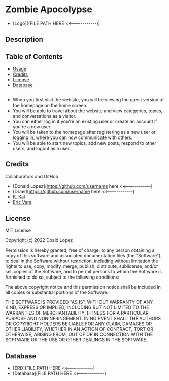# Zombie Apocolypse
   - [Logo]((FILE PATH HERE <<-----------))

## Description


## Table of Contents

   - [Usage](#usage)
   - [Credits](#credits)
   - [License](#license)
   - [Database](#Database)

## 

- When you first visit the website, you will be viewing the guest version of the
    homepage on the home screen.
- You will be able to travel about the website and view categories, topics, and
    conversations as a visitor.
- You can either log in if you're an existing user or create an account if you're
    a new user.
- You will be taken to the homepage after registering as a new user or logging in,
    where you can now communicate with others.
- You will be able to start new topics, add new posts, respond to other users, and
    logout as a user.

## Credits

Collaborators and GitHub

   - [Donald Lopez](https://github.com/username here <<-----------)
   - [Drael](https://github.com/username here <<-----------)
   - [K. Kal](https://github.com/SpaceBoiLunkey)
   - [Eric Vara](https://github.com/vara78)

## License

MIT License

Copyright (c) 2022 Doald Lopez

Permission is hereby granted, free of charge, to any person obtaining a copy
of this software and associated documentation files (the "Software"), to deal
in the Software without restriction, including without limitation the rights
to use, copy, modify, merge, publish, distribute, sublicense, and/or sell
copies of the Software, and to permit persons to whom the Software is
furnished to do so, subject to the following conditions:

The above copyright notice and this permission notice shall be included in all
copies or substantial portions of the Software.

THE SOFTWARE IS PROVIDED "AS IS", WITHOUT WARRANTY OF ANY KIND, EXPRESS OR
IMPLIED, INCLUDING BUT NOT LIMITED TO THE WARRANTIES OF MERCHANTABILITY,
FITNESS FOR A PARTICULAR PURPOSE AND NONINFRINGEMENT. IN NO EVENT SHALL THE
AUTHORS OR COPYRIGHT HOLDERS BE LIABLE FOR ANY CLAIM, DAMAGES OR OTHER
LIABILITY, WHETHER IN AN ACTION OF CONTRACT, TORT OR OTHERWISE, ARISING FROM,
OUT OF OR IN CONNECTION WITH THE SOFTWARE OR THE USE OR OTHER DEALINGS IN THE
SOFTWARE.

## Database

   - [ERD](FILE PATH HERE <<-----------)
   - [Database](FILE PATH HERE <<-----------)
